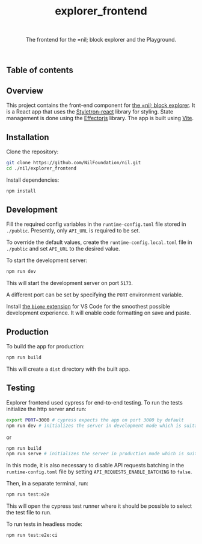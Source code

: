 <h1 align="center">explorer_frontend</h1>

<br />

<p align="center">
  The frontend for the =nil; block explorer and the Playground.
</p>

<br />

## Table of contents

## Overview

This project contains the front-end component for [the =nil; block explorer](https://explore.nil.foundation/). It is a React app that uses the [Styletron-react](https://styletron.org/react) library for styling. State management is done using the [Effectorjs](https://effector.dev) library. The app is built using [Vite](https://vitejs.dev).

## Installation

Clone the repository:

```bash
git clone https://github.com/NilFoundation/nil.git
cd ./nil/explorer_frontend
```
Install dependencies:

```bash
npm install
```

## Development

Fill the required config variables in the `runtime-config.toml` file stored in `./public`. Presently, only `API_URL` is required to be set.

To override the default values, create the `runtime-config.local.toml` file in `./public` and set `API_URL` to the desired value.

To start the development server:

```bash
npm run dev
```

This will start the development server on port `5173`.

A different port can be set by specifying the `PORT` environment variable.

Install [the `biome` extension](https://marketplace.visualstudio.com/items?itemName=biomejs.biome) for VS Code for the smoothest possible development experience. It will enable code formatting on save and paste.

## Production

To build the app for production:

```bash
npm run build
```

This will create a `dist` directory with the built app.

## Testing

Explorer frontend used cypress for end-to-end testing. To run the tests initialize the http server and run:

```bash
export PORT=3000 # cypress expects the app on port 3000 by default
npm run dev # initializes the server in development mode which is suitable for real-time testing
```

or

```bash
npm run build
npm run serve # initializes the server in production mode which is suitable for testing the production build
```

In this mode, it is also necessary to disable API requests batching in the `runtime-config.toml` file by setting `API_REQUESTS_ENABLE_BATCHING` to `false`.

Then, in a separate terminal, run:

```bash
npm run test:e2e
```

This will open the cypress test runner where it should be possible to select the test file to run.

To run tests in headless mode:

```bash
npm run test:e2e:ci
```
